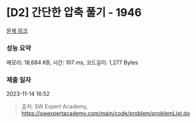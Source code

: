# [D2] 간단한 압축 풀기 - 1946 

[문제 링크](https://swexpertacademy.com/main/code/problem/problemDetail.do?contestProbId=AV5PmkDKAOMDFAUq) 

### 성능 요약

메모리: 18,684 KB, 시간: 107 ms, 코드길이: 1,277 Bytes

### 제출 일자

2023-11-14 16:52



> 출처: SW Expert Academy, https://swexpertacademy.com/main/code/problem/problemList.do